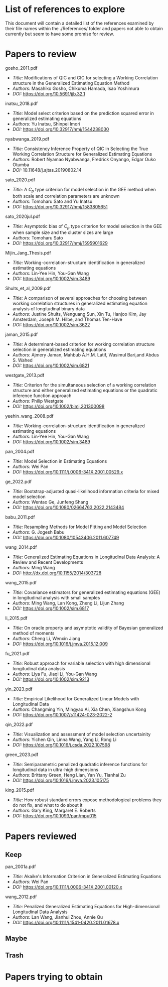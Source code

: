 # List of references to explore
This document will contain a detailed list of the references examined by their
file names within the ./References/ folder and papers not able to obtain
currently but seem to have some promise for review.

# Papers to review

gosho_2011.pdf
- *Title:* Modifications of QIC and CIC for selecting a Working Correlation structure in the Generalized Estimating Equation Method
- *Authors:* Masahiko Gosho, Chikuma Hamada, Isao Yoshimura
- *DOI:* https://doi.org/10.5691/jjb.32.1

inatsu_2018.pdf
- *Title:* Model select criterion based on the prediction squared error in generalized estimating equations
- *Authors:* Yu Inatsu, Shinpei Imori
- *DOI:* https://doi.org/10.32917/hmj/1544238030

nyabwanga_2019.pdf
- *Title:* Consistency Inference Property of QIC in Selecting the True Working Correlation Structure for Generalized Estimating Equations
- *Authors:* Robert Nyamao Nyabwanga, Fredrick Onyango, Edgar Ouko Otumba
- *DOI:* 10.11648/j.ajtas.20190802.14

sato_2020.pdf
- *Title:* A $C_p$ type criterion for model selection in the GEE method when both scale and correlation parameters are unknown
- *Authors:* Tomoharu Sato and Yu Inatsu
- *DOI:* https://doi.org/10.32917/hmj/1583805651

sato_2020jul.pdf
- *Title:* Asymptotic bias of $C_p$ type criterion for model selection in the GEE when sample size and the cluster sizes are large
- *Authors:* Tomoharu Sato
- *DOI:* https://doi.org/10.32917/hmj/1595901629

Mijin_Jang_Thesis.pdf
- *Title:* Working-correlation-structure identification in generalized estimating equations
- *Authors:* Lin-Yee Hin, You-Gan Wang
- *DOI:* https://doi.org/10.1002/sim.3489

Shults_et_al_2009.pdf
- *Title:* A comparison of several approaches for choosing between working
correlation structures in generalized estimating equation analysis
of longitudinal binary data
- *Authors:* Justine Shults, Wenguang Sun, Xin Tu, Hanjoo Kim, Jay Amsterdam, Joseph M. Hilbe, and Thomas Ten-Have
- *DOI:* https://doi.org/10.1002/sim.3622

jaman_2015.pdf
- *Title:* A determinant-based criterion for working correlation structure selection in generalized estimating equations
- *Authors:* Ajmery Jaman, Mahbub A.H.M. Latif, Wasimul Bari,and Abdus S. Wahed
- *DOI:* https://doi.org/10.1002/sim.6821

westgate_2013.pdf
- *Title:* Criterion for the simultaneous selection of a working correlation structure and either generalized estimating equations or the quadratic inference function approach
- *Authors:* Philip Westgate
- *DOI:* https://doi.org/10.1002/bimj.201300098

yeehin_wang_2008.pdf
- *Title:* Working-correlation-structure identification in generalized estimating equations
- *Authors:* Lin-Yee Hin, You-Gan Wang
- *DOI:* https://doi.org/10.1002/sim.3489

pan_2004.pdf
- *Title:* Model Selection in Estimating Equations
- *Authors:* Wei Pan
- *DOI:* https://doi.org/10.1111/j.0006-341X.2001.00529.x

ge_2022.pdf
- *Title:* Bootstrap-adjusted quasi-likelihood information criteria for mixed model selection
- *Authors:* Wentao Ge, Junfeng Shang
- *DOI:* https://doi.org/10.1080/02664763.2022.2143484

babu_2011.pdf
- *Title:* Resampling Methods for Model Fitting and Model Selection
- *Authors:* G. Jogesh Babu
- *DOI:* https://doi.org/10.1080/10543406.2011.607749

wang_2014.pdf
- *Title:* Generalized Estimating Equations in Longitudinal Data Analysis: A Review and Recent Developments
- *Authors:* Ming Wang
- *DOI:* http://dx.doi.org/10.1155/2014/303728

wang_2015.pdf
- *Title:* Covariance estimators for generalized estimating equations (GEE) in longitudinal analysis with small samples
- *Authors:* Ming Wang, Lan Kong, Zheng Li, Lijun Zhang
- *DOI:* https://doi.org/10.1002/sim.6817

li_2015.pdf
- *Title:* On oracle property and asymptotic validity of Bayesian generalized method of moments
- *Authors:* Cheng Li, Wenxin Jiang
- *DOI:* https://doi.org/10.1016/j.jmva.2015.12.009

fu_2021.pdf
- *Title:* Robust approach for variable selection with high dimensional longitudinal data analysis
- *Authors:* Liya Fu, Jiaqi Li, You-Gan Wang
- *DOI:* https://doi.org/10.1002/sim.9213

yin_2023.pdf
- *Title:* Empirical Likelihood for Generalized Linear Models with Longitudinal Data
- *Authors:* Changming Yin, Mingyao Ai, Xia Chen, Xiangshun Kong
- *DOI:* https://doi.org/10.1007/s11424-023-2022-2

qin_2022.pdf
- *Title:* Visualization and assessment of model selection uncertainity
- *Authors:* Yichen Qin, Linna Wang, Yang Li, Rong Li
- *DOI:* https://doi.org/10.1016/j.csda.2022.107598

green_2023.pdf
- *Title:* Semiparametric penalized quadratic inference functions for longitudinal data in ultra-high dimensions
- *Authors:* Brittany Green, Heng Lian, Yan Yu, Tianhai Zu
- *DOI:* https://doi.org/10.1016/j.jmva.2023.105175

king_2015.pdf
- *Title:* How robust standard errors expose methodological problems they do not fix, and what to do about it
- *Authors:* Gary King, Margaret E. Roberts
- *DOI:* https://doi.org/10.1093/pan/mpu015

# Papers reviewed

## Keep

pan_2001a.pdf
- *Title:* Akaike's Information Criterion in Generalized Estimating Equations
- *Authors:* Wei Pan
- *DOI:* https://doi.org/10.1111/j.0006-341X.2001.00120.x

wang_2012.pdf
- *Title:* Penalized Generalized Estimating Equations for High-dimensional Longitudinal Data Analysis
- *Authors:* Lan Wang, Jianhui Zhou, Annie Qu
- *DOI:* https://doi.org/10.1111/j.1541-0420.2011.01678.x

## Maybe

## Trash

# Papers trying to obtain

